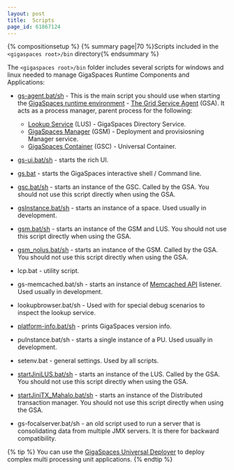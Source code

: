 ```yaml
---
layout: post
title:  Scripts
page_id: 61867124
---
```


{% compositionsetup %}
{% summary page|70 %}Scripts included in the `<gigaspaces root>/bin` directory{% endsummary %}

The `<gigaspaces root>/bin` folder includes several scripts for windows and linux needed to manage GigaSpaces Runtime Components and Applications:

- [gs-agent.bat/sh](./service-grid.html#gsa) - This is the main script you should use when starting the [GigaSpaces runtime environment](./the-runtime-environment.html) - [The Grid Service Agent](./service-grid.html#gsa) (GSA). It acts as a process manager, parent process for the following:
    - [Lookup Service](./service-grid.html#lus) (LUS) - GigaSpaces Directory Service.
    - [GigaSpaces Manager](./service-grid.html#gsm) (GSM) - Deployment and provisiosning Manager service.
    - [GigaSpaces Container](./service-grid.html#gsm) (GSC) - Universal  Container.

- [gs-ui.bat/sh](./gigaspaces-management-center.html) - starts the rich UI.
- [gs.bat](./commands.html) - starts the GigaSpaces interactive shell / Command line.
- [gsc.bat/sh](./service-grid.html#gsc) - starts an instance of the GSC. Called by the GSA. You should not use this script directly when using the GSA.
- [gsInstance.bat/sh](./gsinstance---gigaspaces-cli.html) - starts an instance of a space. Used usually in development.
- [gsm.bat/sh](./service-grid.html#gsm) - starts an instance of the GSM and LUS. You should not use this script directly when using the GSA.
- [gsm_nolus.bat/sh](./service-grid.html#gsm) - starts an instance of the GSM. Called by the GSA. You should not use this script directly when using the GSA.
- lcp.bat - utility script.
- gs-memcached.bat/sh - starts an instance of [Memcached API](./memcached-api.html) listener. Used usually in development.
- lookupbrowser.bat/sh - Used with for special debug scenarios to inspect the lookup service.
- [platform-info.bat/sh](./platforminfo---gigaspaces-cli.html) - prints GigaSpaces version info.
- puInstance.bat/sh - starts a single instance of a PU. Used usually in development.
- setenv.bat - general settings. Used by all scripts.
- [startJiniLUS.bat/sh](./startjinilus---gigaspaces-cli.html) - starts an instance of the LUS. Called by the GSA. You should not use this script directly when using the GSA.
- [startJiniTX_Mahalo.bat/sh](./startjinitx_mahalo---gigaspaces-cli.html) - starts an instance of the Distributed transaction manager. You should not use this script directly when using the GSA.
- gs-focalserver.bat/sh - an old script used to run a server that is consolidating data from multiple JMX servers. It is there for backward compatibility.

{% tip %}
You can use the [GigaSpaces Universal Deployer](/sbp/universal-deployer.html) to deploy complex multi processing unit applications.
{% endtip %}


